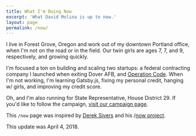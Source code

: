 ```yaml
---
title: What I'm Doing Now
excerpt: 'What David Molina is up to now.'
layout: page
permalink: /now/
---
```


I live in Forest Grove, Oregon and work out of my downtown Portland office, when I'm not on the road or in the field. Our twin girls are ages 7, 7, and 9, respectively, and growing quickly.

I'm focused a ton on building and scaling two startups: a federal contracting company I launched when exiting Dover AFB, and [Operation Code](https://operationcode.org/). When I'm not working, I'm learning Gatsby.js, fixing my personal credit, hanging w/ girls, and improving my credit score.

Oh, and I'm also running for State Representative, House District 29. If you'd like to follow the campaign, [visit our campaign page](https://www.molinafororegon.com/).

This `/now` page was inspired by [Derek Sivers](https://sivers.org/) and his /[now project](https://sivers.org/nowff).

This update was April 4, 2018.
